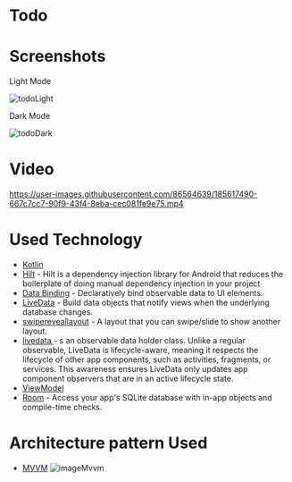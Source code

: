 # Todo
# Screenshots
Light Mode

![todoLight](https://user-images.githubusercontent.com/86564639/166422876-7825a721-a4ae-4598-8df4-84cc136d9d99.png)

Dark Mode

![todoDark](https://user-images.githubusercontent.com/86564639/166422899-3c403a47-285e-415d-9ccb-ddb42fbc1d69.png)
# Video
https://user-images.githubusercontent.com/86564639/185617490-667c7cc7-90f9-43f4-8eba-cec081fe9e75.mp4
# Used Technology
* [Kotlin](https://kotlinlang.org/) 
* [Hilt](https://developer.android.com/training/dependency-injection/hilt-android) - Hilt is a dependency injection library for Android that reduces the boilerplate of doing manual dependency injection in your project
* [Data Binding](https://developer.android.com/topic/libraries/data-binding/) -  Declaratively bind observable data to UI elements.
* [LiveData](https://developer.android.com/topic/libraries/architecture/livedata) - Build data objects that notify views when the underlying database changes.
* [swipereveallayout](https://github.com/chthai64/SwipeRevealLayout) - A layout that you can swipe/slide to show another layout.
* [livedata ](https://developer.android.com/topic/libraries/architecture/livedata) - s an observable data holder class. Unlike a regular observable, LiveData is lifecycle-aware, meaning it respects the lifecycle of other app components, such as activities, fragments, or services. This awareness ensures LiveData only updates app component observers that are in an active lifecycle state.
* [ViewModel ](https://developer.android.com/topic/libraries/architecture/viewmodel) 
* [Room](https://developer.android.com/training/data-storage/room) - Access your app's SQLite database with in-app objects and compile-time checks.
# Architecture pattern Used
* [MVVM](https://developer.android.com/jetpack/guide)
![imageMvvm](https://user-images.githubusercontent.com/86564639/166190272-31dac1e8-1419-48b6-8db5-a3fa96b69f51.png)

